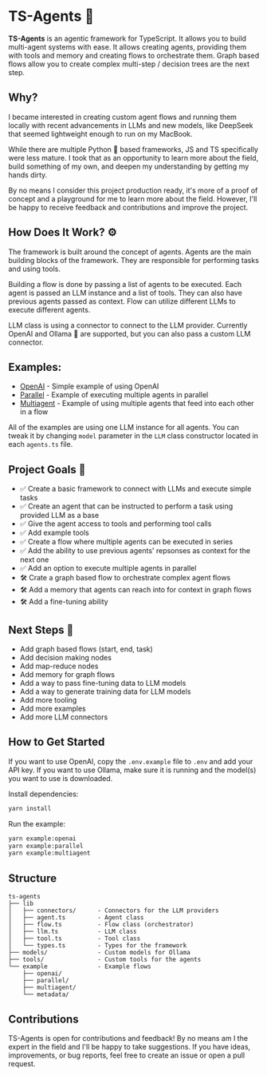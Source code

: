 # TS-Agents 🤖

**TS-Agents** is an agentic framework for TypeScript. It allows you to build multi-agent systems with ease. It allows creating agents, providing them with tools and memory and creating flows to orchestrate them.
Graph based flows allow you to create complex multi-step / decision trees are the next step.

## Why?

I became interested in creating custom agent flows and running them locally with recent advancements in LLMs and new models, like DeepSeek that seemed lightweight enough to run on my MacBook.

While there are multiple Python 🐍 based frameworks, JS and TS specifically were less mature. I took that as an opportunity to learn more about the field, build something of my own, and deepen my understanding by getting my hands dirty.

By no means I consider this project production ready, it's more of a proof of concept and a playground for me to learn more about the field. However, I'll be happy to receive feedback and contributions and improve the project.

## How Does It Work? ⚙️

The framework is built around the concept of agents. Agents are the main building blocks of the framework. They are responsible for performing tasks and using tools.

Building a flow is done by passing a list of agents to be executed. Each agent is passed an LLM instance and a list of tools. They can also have previous agents passed as context. Flow can utilize different LLMs to execute different agents.

LLM class is using a connector to connect to the LLM provider. Currently OpenAI and Ollama 🦙 are supported, but you can also pass a custom LLM connector.

## Examples:

- [OpenAI](./example/openai/index.ts) - Simple example of using OpenAI
- [Parallel](./example/parallel/index.ts) - Example of executing multiple agents in parallel
- [Multiagent](./example/multiagent/index.ts) - Example of using multiple agents that feed into each other in a flow

All of the examples are using one LLM instance for all agents. You can tweak it by changing `model` parameter in the `LLM` class constructor located in each `agents.ts` file.

## Project Goals 🚀

- ✅ Create a basic framework to connect with LLMs and execute simple tasks
- ✅ Create an agent that can be instructed to perform a task using provided LLM as a base
- ✅ Give the agent access to tools and performing tool calls
- ✅ Add example tools
- ✅ Create a flow where multiple agents can be executed in series
- ✅ Add the ability to use previous agents' repsonses as context for the next one
- ✅ Add an option to execute multiple agents in parallel
- 🛠️ Crate a graph based flow to orchestrate complex agent flows
- 🛠️ Add a memory that agents can reach into for context in graph flows
- 🛠️ Add a fine-tuning ability

## Next Steps 🚧

- Add graph based flows (start, end, task)
- Add decision making nodes
- Add map-reduce nodes
- Add memory for graph flows
- Add a way to pass fine-tuning data to LLM models
- Add a way to generate training data for LLM models
- Add more tooling
- Add more examples
- Add more LLM connectors

## How to Get Started

If you want to use OpenAI, copy the `.env.example` file to `.env` and add your API key.
If you want to use Ollama, make sure it is running and the model(s) you want to use is downloaded.

Install dependencies:
```bash
yarn install
```

Run the example:
```bash
yarn example:openai
yarn example:parallel
yarn example:multiagent
```

## Structure

```
ts-agents
├── lib
│   ├── connectors/      - Connectors for the LLM providers
│   ├── agent.ts         - Agent class
│   ├── flow.ts          - Flow class (orchestrator)
│   ├── llm.ts           - LLM class
│   ├── tool.ts          - Tool class
│   └── types.ts         - Types for the framework
├── models/              - Custom models for Ollama
├── tools/               - Custom tools for the agents
└── example              - Example flows
    ├── openai/
    ├── parallel/
    ├── multiagent/
    └── metadata/
```

## Contributions

TS-Agents is open for contributions and feedback! By no means am I the expert in the field and I'll be happy to take suggestions.
If you have ideas, improvements, or bug reports, feel free to create an issue or open a pull request.
